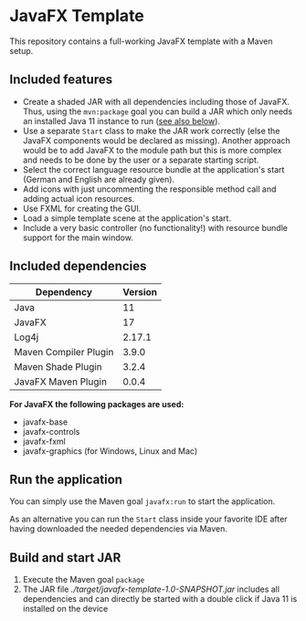 # JavaFX Template

This repository contains a full-working JavaFX template with a Maven setup.

## Included features

* Create a shaded JAR with all dependencies including those of JavaFX. Thus, using the `mvn:package` goal you can build 
  a JAR which only needs an installed Java 11 instance to run ([see also below](#build-and-start-jar)).
* Use a separate `Start` class to make the JAR work correctly (else the JavaFX components would be declared as missing).
  Another approach would be to add JavaFX to the module path but this is more complex and needs to be done by the user
  or a separate starting script.
* Select the correct language resource bundle at the application's start (German and English are already given).
* Add icons with just uncommenting the responsible method call and adding actual icon resources.
* Use FXML for creating the GUI.
* Load a simple template scene at the application's start.
* Include a very basic controller (no functionality!) with resource bundle support for the main window.

## Included dependencies

| Dependency            | Version |
|-----------------------|---------|
| Java                  | 11      |
| JavaFX                | 17      |
| Log4j                 | 2.17.1  |
| Maven Compiler Plugin | 3.9.0   |
| Maven Shade Plugin    | 3.2.4   |
| JavaFX Maven Plugin   | 0.0.4   |

__For JavaFX the following packages are used:__

* javafx-base
* javafx-controls
* javafx-fxml
* javafx-graphics (for Windows, Linux and Mac)

## Run the application

You can simply use the Maven goal `javafx:run` to start the application.

As an alternative you can run the `Start` class inside your favorite IDE after having downloaded the needed dependencies 
via Maven.

## Build and start JAR

1. Execute the Maven goal `package`
2. The JAR file _./target/javafx-template-1.0-SNAPSHOT.jar_ includes all dependencies and can directly
   be started with a double click if Java 11 is installed on the device